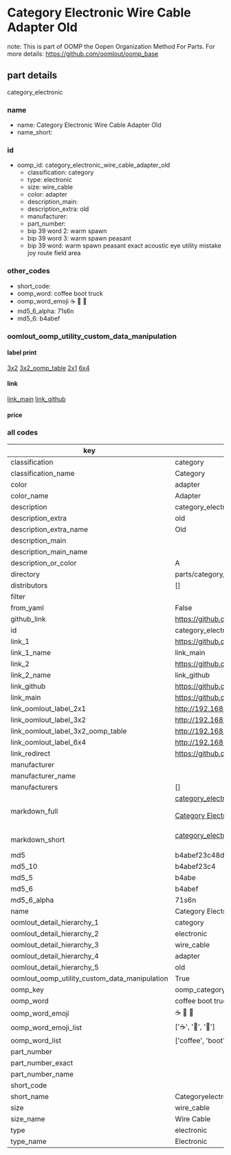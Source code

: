 # Category Electronic Wire Cable Adapter Old  

note: This is part of OOMP the Oopen Organization Method For Parts. For more details: https://github.com/oomlout/oomp_base

##  part details
  



category_electronic



### name
* name: Category Electronic Wire Cable Adapter Old
* name_short: 
### id
* oomp_id: category_electronic_wire_cable_adapter_old
  * classification: category
  * type: electronic
  * size: wire_cable
  * color: adapter
  * description_main: 
  * description_extra: old
  * manufacturer: 
  * part_number: 
  * bip 39 word 2: warm spawn
  * bip 39 word 3: warm spawn peasant
  * bip 39 word: warm spawn peasant exact acoustic eye utility mistake joy route field area

### other_codes
* short_code: 
* oomp_word: coffee boot truck
* oomp_word_emoji :coffee: :boot: :truck:
* md5_6_alpha: 71s6n
* md5_6: b4abef






### oomlout_oomp_utility_custom_data_manipulation
#### label print
[3x2](http://192.168.1.245:1112/?label=oomp%2071s6n)
[3x2_oomp_table](http://192.168.1.108:1112/?label=oomp%2071s6n)
[2x1](http://192.168.1.242:1112/?label=oomp%2071s6n)
[6x4](http://192.168.1.55:1112/?label=oomp%2071s6n)    

#### link

[link_main](https://github.com/oomlout/oomlout_oomp_version_1_messy/tree/main/parts/category_electronic_wire_cable_adapter_old) [link_github](https://github.com/oomlout/oomlout_oomp_version_1_messy/tree/main/parts/category_electronic_wire_cable_adapter_old)                             

#### price







### all codes 
| key | value |  
| --- | --- |  
| classification | category |  
| classification_name | Category |  
| color | adapter |  
| color_name | Adapter |  
| description | category_electronic |  
| description_extra | old |  
| description_extra_name | Old |  
| description_main |  |  
| description_main_name |  |  
| description_or_color | A  |  
| directory | parts/category_electronic_wire_cable_adapter_old |  
| distributors | [] |  
| filter |  |  
| from_yaml | False |  
| github_link | https://github.com/oomlout/oomlout_oomp_part_src/tree/main/parts/category_electronic_wire_cable_adapter_old |  
| id | category_electronic_wire_cable_adapter_old |  
| link_1 | https://github.com/oomlout/oomlout_oomp_version_1_messy/tree/main/parts/category_electronic_wire_cable_adapter_old |  
| link_1_name | link_main |  
| link_2 | https://github.com/oomlout/oomlout_oomp_version_1_messy/tree/main/parts/category_electronic_wire_cable_adapter_old |  
| link_2_name | link_github |  
| link_github | https://github.com/oomlout/oomlout_oomp_version_1_messy/tree/main/parts/category_electronic_wire_cable_adapter_old |  
| link_main | https://github.com/oomlout/oomlout_oomp_version_1_messy/tree/main/parts/category_electronic_wire_cable_adapter_old |  
| link_oomlout_label_2x1 | http://192.168.1.242:1112/?label=oomp%2071s6n |  
| link_oomlout_label_3x2 | http://192.168.1.245:1112/?label=oomp%2071s6n |  
| link_oomlout_label_3x2_oomp_table | http://192.168.1.108:1112/?label=oomp%2071s6n |  
| link_oomlout_label_6x4 | http://192.168.1.55:1112/?label=oomp%2071s6n |  
| link_redirect | https://github.com/oomlout/oomlout_oomp_version_1_messy/tree/main/parts/category_electronic_wire_cable_adapter_old |  
| manufacturer |  |  
| manufacturer_name |  |  
| manufacturers | [] |  
| markdown_full | [category_electronic_wire_cable_adapter_old](none)<br>[](none)<br>[Category Electronic Wire Cable Adapter Old](none)<br><br> |  
| markdown_short | [category_electronic_wire_cable_adapter_old](none)<br><br> |  
| md5 | b4abef23c48dfe09448104e544742fb9 |  
| md5_10 | b4abef23c4 |  
| md5_5 | b4abe |  
| md5_6 | b4abef |  
| md5_6_alpha | 71s6n |  
| name | Category Electronic Wire Cable Adapter Old |  
| oomlout_detail_hierarchy_1 | category |  
| oomlout_detail_hierarchy_2 | electronic |  
| oomlout_detail_hierarchy_3 | wire_cable |  
| oomlout_detail_hierarchy_4 | adapter |  
| oomlout_detail_hierarchy_5 | old |  
| oomlout_oomp_utility_custom_data_manipulation | True |  
| oomp_key | oomp_category_electronic_wire_cable_adapter_old |  
| oomp_word | coffee boot truck |  
| oomp_word_emoji | :coffee: :boot: :truck: |  
| oomp_word_emoji_list | [':coffee:', ':boot:', ':truck:'] |  
| oomp_word_list | ['coffee', 'boot', 'truck'] |  
| part_number |  |  
| part_number_exact |  |  
| part_number_name |  |  
| short_code |  |  
| short_name | Categoryelectronic |  
| size | wire_cable |  
| size_name | Wire Cable |  
| type | electronic |  
| type_name | Electronic |  

